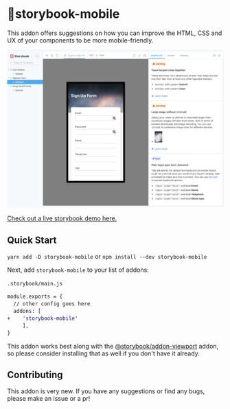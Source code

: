 # 📱storybook-mobile

This addon offers suggestions on how you can improve the HTML, CSS and UX of your components to be more mobile-friendly.

<a href="screenshot of storybook-mobile addon">
<img src="./screenshot.png">
</a>

[Check out a live storybook demo here.]()

## Quick Start

`yarn add -D storybook-mobile` or `npm install --dev storybook-mobile`

Next, add `storybook-mobile` to your list of addons:

`.storybook/main.js`

```diff
module.exports = {
  // other config goes here
  addons: [
+    'storybook-mobile'
     ],
}
```

This addon works best along with the [@storybook/addon-viewport](https://github.com/storybookjs/storybook/tree/next/addons/viewport) addon, so please consider installing that as well if you don't have it already.

## Contributing

This addon is very new. If you have any suggestions or find any bugs, please make an issue or a pr!
